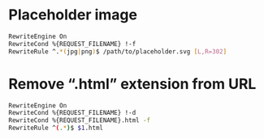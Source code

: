 # Placeholder image
```sh
RewriteEngine On
RewriteCond %{REQUEST_FILENAME} !-f
RewriteRule ^.*(jpg|png)$ /path/to/placeholder.svg [L,R=302]
```

# Remove “.html” extension from URL
```sh
RewriteEngine On
RewriteCond %{REQUEST_FILENAME} !-d
RewriteCond %{REQUEST_FILENAME}.html -f
RewriteRule ^(.*)$ $1.html
```
